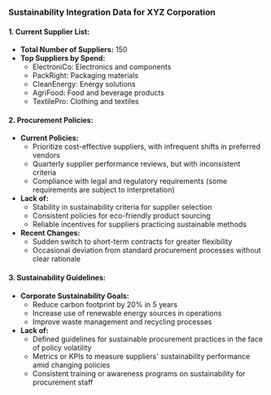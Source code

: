 ### **Sustainability Integration Data for XYZ Corporation**

#### **1. Current Supplier List:**
- **Total Number of Suppliers:** 150
- **Top Suppliers by Spend:**
  - ElectroniCo: Electronics and components
  - PackRight: Packaging materials
  - CleanEnergy: Energy solutions
  - AgriFood: Food and beverage products
  - TextilePro: Clothing and textiles

#### **2. Procurement Policies:**
- **Current Policies:**
  - Prioritize cost-effective suppliers, with infrequent shifts in preferred vendors
  - Quarterly supplier performance reviews, but with inconsistent criteria
  - Compliance with legal and regulatory requirements (some requirements are subject to interpretation)
- **Lack of:**
  - Stability in sustainability criteria for supplier selection
  - Consistent policies for eco-friendly product sourcing
  - Reliable incentives for suppliers practicing sustainable methods
- **Recent Changes:**
  - Sudden switch to short-term contracts for greater flexibility
  - Occasional deviation from standard procurement processes without clear rationale

#### **3. Sustainability Guidelines:**
- **Corporate Sustainability Goals:**
  - Reduce carbon footprint by 20% in 5 years
  - Increase use of renewable energy sources in operations
  - Improve waste management and recycling processes
- **Lack of:**
  - Defined guidelines for sustainable procurement practices in the face of policy volatility
  - Metrics or KPIs to measure suppliers' sustainability performance amid changing policies
  - Consistent training or awareness programs on sustainability for procurement staff

